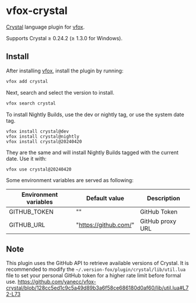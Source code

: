 # vfox-crystal

[Crystal](https://crystal-lang.org) language plugin for [vfox](https://vfox.lhan.me).

Supports Crystal ≥ 0.24.2 (≥ 1.3.0 for Windows).

## Install

After installing [vfox](https://github.com/version-fox/vfox), install the plugin by running:

```bash
vfox add crystal
```

Next, search and select the version to install.

```bash
vfox search crystal
```

To install Nightly Builds, use the dev or nightly tag, or use the system date tag.

``` shell
vfox install crystal@dev
vfox install crystal@nightly
vfox install crystal@20240420
```

They are the same and will install Nightly Builds tagged with the current date. Use it with:

``` shell
vfox use crystal@20240420
```

Some environment variables are served as following:

| Environment variables |     Default value     |   Description    |
| --------------------- | --------------------- | ---------------- |
| GITHUB_TOKEN          | ""                    | GitHub Token     |
| GITHUB_URL            | "https://github.com/" | GitHub proxy URL |

## Note

This plugin uses the GitHub API to retrieve available versions of Crystal. It is recommended to modify the `~/.version-fox/plugin/crystal/lib/util.lua` file to set your personal GitHub token for a higher rate limit before formal use.
https://github.com/yanecc/vfox-crystal/blob/128cc5ed1c9c5a49d89b3a6f58ce686180d0af60/lib/util.lua#L72-L73